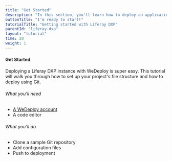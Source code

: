 ```yaml
---
title: "Get Started"
description: "In this section, you'll learn how to deploy an application using Liferay DXP."
buttonTitle: "I'm ready to start!"
tutorialTitle: "Getting started with Liferay DXP"
parentId: "liferay-dxp"
layout: "tutorial"
time: 20
weight: 1
---
```


#### Get Started

Deploying a Liferay DXP instance with WeDeploy is super easy. This tutorial will walk you through how to set up your project's file structure and how to deploy using Git.

###### What you'll need

<ul class="checklist">
	<li><a href="https://console.wedeploy.com/signup" target="_blank">A WeDeploy account</a></li>
	<li>A code editor</li>
</ul>

###### What you'll do

<ul class="checklist">
	<li>Clone a sample Git repository</li>
	<li>Add configuration files</li>
	<li>Push to deployment</li>
</ul>

